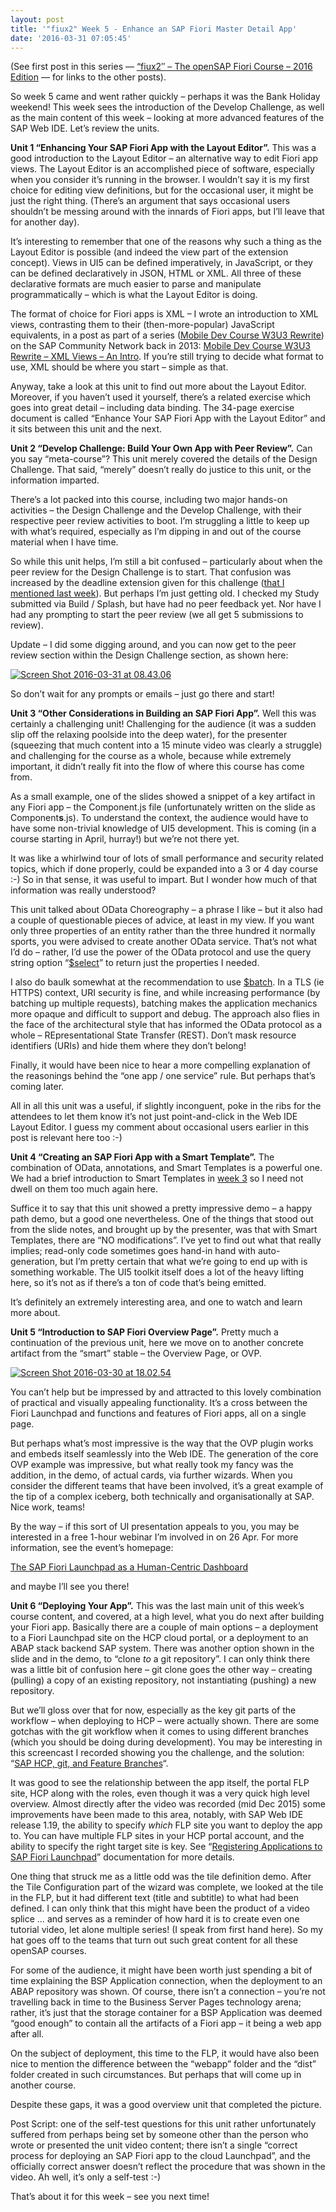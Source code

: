 ```yaml
---
layout: post
title: '"fiux2" Week 5 - Enhance an SAP Fiori Master Detail App'
date: '2016-03-31 07:05:45'
---
```



(See first post in this series — [“fiux2″ – The openSAP Fiori Course – 2016 Edition](/2016/03/04/fiux2-the-opensap-fiori-course-2016-edition/) — for links to the other posts).

So week 5 came and went rather quickly – perhaps it was the Bank Holiday weekend! This week sees the introduction of the Develop Challenge, as well as the main content of this week – looking at more advanced features of the SAP Web IDE. Let’s review the units.

**Unit 1 “Enhancing Your SAP Fiori App with the Layout Editor”.** This was a good introduction to the Layout Editor – an alternative way to edit Fiori app views. The Layout Editor is an accomplished piece of software, especially when you consider it’s running in the browser. I wouldn’t say it is my first choice for editing view definitions, but for the occasional user, it might be just the right thing. (There’s an argument that says occasional users shouldn’t be messing around with the innards of Fiori apps, but I’ll leave that for another day).

It’s interesting to remember that one of the reasons why such a thing as the Layout Editor is possible (and indeed the view part of the extension concept). Views in UI5 can be defined imperatively, in JavaScript, or they can be defined declaratively in JSON, HTML or XML. All three of these declarative formats are much easier to parse and manipulate programmatically – which is what the Layout Editor is doing.

The format of choice for Fiori apps is XML – I wrote an introduction to XML views, contrasting them to their (then-more-popular) JavaScript equivalents, in a post as part of a series ([Mobile Dev Course W3U3 Rewrite](http://scn.sap.com/community/developer-center/front-end/blog/2013/10/16/mobile-dev-course-w3u3-rewrite--intro)) on the SAP Community Network back in 2013: [Mobile Dev Course W3U3 Rewrite – XML Views – An Intro](http://scn.sap.com/docs/DOC-49095). If you’re still trying to decide what format to use, XML should be where you start – simple as that.

Anyway, take a look at this unit to find out more about the Layout Editor. Moreover, if you haven’t used it yourself, there’s a related exercise which goes into great detail – including data binding. The 34-page exercise document is called “Enhance Your SAP Fiori App with the Layout Editor” and it sits between this unit and the next.

**Unit 2 “Develop Challenge: Build Your Own App with Peer Review”.** Can you say “meta-course”? This unit merely covered the details of the Design Challenge. That said, “merely” doesn’t really do justice to this unit, or the information imparted.

There’s a lot packed into this course, including two major hands-on activities – the Design Challenge and the Develop Challenge, with their respective peer review activities to boot. I’m struggling a little to keep up with what’s required, especially as I’m dipping in and out of the course material when I have time.

So while this unit helps, I’m still a bit confused – particularly about when the peer review for the Design Challenge is to start. That confusion was increased by the deadline extension given for this challenge ([that I mentioned last week](/undefined/)). But perhaps I’m just getting old. I checked my Study submitted via Build / Splash, but have had no peer feedback yet. Nor have I had any prompting to start the peer review (we all get 5 submissions to review).

Update – I did some digging around, and you can now get to the peer review section within the Design Challenge section, as shown here:

[![Screen Shot 2016-03-31 at 08.43.06](/content/images/2016/03/Screen-Shot-2016-03-31-at-08.43.06.png)](/content/images/2016/03/Screen-Shot-2016-03-31-at-08.43.06.png)

So don’t wait for any prompts or emails – just go there and start!

**Unit 3 “Other Considerations in Building an SAP Fiori App”.** Well this was certainly a challenging unit! Challenging for the audience (it was a sudden slip off the relaxing poolside into the deep water), for the presenter (squeezing that much content into a 15 minute video was clearly a struggle) and challenging for the course as a whole, because while extremely important, it didn’t really fit into the flow of where this course has come from.

As a small example, one of the slides showed a snippet of a key artifact in any Fiori app – the Component.js file (unfortunately written on the slide as Component**s**.js). To understand the context, the audience would have to have some non-trivial knowledge of UI5 development. This is coming (in a course starting in April, hurray!) but we’re not there yet.

It was like a whirlwind tour of lots of small performance and security related topics, which if done properly, could be expanded into a 3 or 4 day course :-) So in that sense, it was useful to impart. But I wonder how much of that information was really understood?

This unit talked about OData Choreography – a phrase I like – but it also had a couple of questionable pieces of advice, at least in my view. If you want only three properties of an entity rather than the three hundred it normally sports, you were advised to create another OData service. That’s not what I’d do – rather, I’d use the power of the OData protocol and use the query string option “[$select](http://www.odata.org/documentation/odata-version-2-0/uri-conventions/)” to return just the properties I needed.

I also do baulk somewhat at the recommendation to use [$batch](http://www.odata.org/documentation/odata-version-2-0/batch-processing/). In a TLS (ie HTTPS) context, URI security is fine, and while increasing performance (by batching up multiple requests), batching makes the application mechanics more opaque and difficult to support and debug. The approach also flies in the face of the architectural style that has informed the OData protocol as a whole – REpresentational State Transfer (REST). Don’t mask resource identifiers (URIs) and hide them where they don’t belong!

Finally, it would have been nice to hear a more compelling explanation of the reasonings behind the “one app / one service” rule. But perhaps that’s coming later.

All in all this unit was a useful, if slightly inconguent, poke in the ribs for the attendees to let them know it’s not just point-and-click in the Web IDE Layout Editor. I guess my comment about occasional users earlier in this post is relevant here too :-)

**Unit 4 “Creating an SAP Fiori App with a Smart Template”.** The combination of OData, annotations, and Smart Templates is a powerful one. We had a brief introduction to Smart Templates in [week 3](/2016/03/17/fiux2-week-3-get-ready-to-create-your-first-app/) so I need not dwell on them too much again here.

Suffice it to say that this unit showed a pretty impressive demo – a happy path demo, but a good one nevertheless. One of the things that stood out from the slide notes, and brought up by the presenter, was that with Smart Templates, there are “NO modifications”. I’ve yet to find out what that really implies; read-only code sometimes goes hand-in hand with auto-generation, but I’m pretty certain that what we’re going to end up with is something workable. The UI5 toolkit itself does a lot of the heavy lifting here, so it’s not as if there’s a ton of code that’s being emitted.

It’s definitely an extremely interesting area, and one to watch and learn more about.

**Unit 5 “Introduction to SAP Fiori Overview Page”.** Pretty much a continuation of the previous unit, here we move on to another concrete artifact from the “smart” stable – the Overview Page, or OVP.

[![Screen Shot 2016-03-30 at 18.02.54](/content/images/2016/03/Screen-Shot-2016-03-30-at-18.02.54.png)](/content/images/2016/03/Screen-Shot-2016-03-30-at-18.02.54.png)

You can’t help but be impressed by and attracted to this lovely combination of practical and visually appealing functionality. It’s a cross between the Fiori Launchpad and functions and features of Fiori apps, all on a single page.

But perhaps what’s most impressive is the way that the OVP plugin works and embeds itself seamlessly into the Web IDE. The generation of the core OVP example was impressive, but what really took my fancy was the addition, in the demo, of actual cards, via further wizards. When you consider the different teams that have been involved, it’s a great example of the tip of a complex iceberg, both technically and organisationally at SAP. Nice work, teams!

By the way – if this sort of UI presentation appeals to you, you may be interested in a free 1-hour webinar I’m involved in on 26 Apr. For more information, see the event’s homepage:

[The SAP Fiori Launchpad as a Human-Centric Dashboard](http://www.bluefinsolutions.com/events/the-sap-fiori-launchpad-as-a-human-centric-dashboa)

and maybe I’ll see you there!

**Unit 6 “Deploying Your App”.** This was the last main unit of this week’s course content, and covered, at a high level, what you do next after building your Fiori app. Basically there are a couple of main options – a deployment to a Fiori Launchpad site on the HCP cloud portal, or a deployment to an ABAP stack backend SAP system. There was another option shown in the slide and in the demo, to “clone *to* a git repository”. I can only think there was a little bit of confusion here – git clone goes the other way – creating (pulling) a copy of an existing repository, not instantiating (pushing) a new repository.

But we’ll gloss over that for now, especially as the key git parts of the workflow – when deploying to HCP – were actually shown. There are some gotchas with the git workflow when it comes to using different branches (which you should be doing during development). You may be interesting in this screencast I recorded showing you the challenge, and the solution: “[SAP HCP, git, and Feature Branches](https://www.youtube.com/watch?v=OtCt8lQAttA)“.

It was good to see the relationship between the app itself, the portal FLP site, HCP along with the roles, even though it was a very quick high level overview. Almost directly after the video was recorded (mid Dec 2015) some improvements have been made to this area, notably, with SAP Web IDE release 1.19, the ability to specify *which* FLP site you want to deploy the app to. You can have multiple FLP sites in your HCP portal account, and the ability to specify the right target site is key. See “[Registering Applications to SAP Fiori Launchpad](https://help.hana.ondemand.com/webide/frameset.htm?b075d767e91f422b8b4be4e8c6fd5ab7.html)” documentation for more details.

One thing that struck me as a little odd was the tile definition demo. After the Tile Configuration part of the wizard was complete, we looked at the tile in the FLP, but it had different text (title and subtitle) to what had been defined. I can only think that this might have been the product of a video splice … and serves as a reminder of how hard it is to create even one tutorial video, let alone multiple series! (I speak from first hand here). So my hat goes off to the teams that turn out such great content for all these openSAP courses.

For some of the audience, it might have been worth just spending a bit of time explaining the BSP Application connection, when the deployment to an ABAP repository was shown. Of course, there isn’t a connection – you’re not travelling back in time to the Business Server Pages technology arena; rather, it’s just that the storage container for a BSP Application was deemed “good enough” to contain all the artifacts of a Fiori app – it being a web app after all.

On the subject of deployment, this time to the FLP, it would have also been nice to mention the difference between the “webapp” folder and the “dist” folder created in such circumstances. But perhaps that will come up in another course.

Despite these gaps, it was a good overview unit that completed the picture.

Post Script: one of the self-test questions for this unit rather unfortunately suffered from perhaps being set by someone other than the person who wrote or presented the unit video content; there isn’t a single “correct process for deploying an SAP Fiori app to the cloud Launchpad”, and the officially correct answer doesn’t reflect the procedure that was shown in the video. Ah well, it’s only a self-test :-)

That’s about it for this week – see you next time!

 


